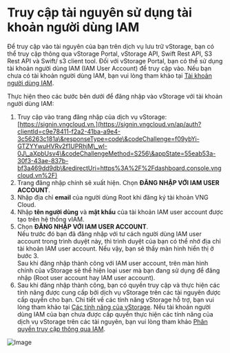 # Truy cập tài nguyên sử dụng tài khoản người dùng IAM

Để truy cập vào tài nguyên của bạn trên dịch vụ lưu trữ vStorage, bạn có thể truy cập thông qua vStorage Portal, vStorage API, Swift Rest API, S3 Rest API và Swift/ s3 client tool. Đối với vStorage Portal, bạn có thể sử dụng tài khoản người dùng IAM (IAM User Account) để truy cập vào. Nếu bạn chưa có tài khoản người dùng IAM, bạn vui lòng tham khảo tại [Tài khoản người dùng IAM](https://docs.vngcloud.vn/vng-cloud-document/vn/vstorage/object-storage/vstorage-hcm03/quan-ly-truy-cap/quan-ly-tai-khoan-truy-cap-vstorage/tai-khoan-nguoi-dung-iam).

Thực hiện theo các bước bên dưới để đăng nhập vào vStorage với tài khoản người dùng IAM:

1. Truy cập vào trang đăng nhập của dịch vụ vStorage: [https://signin.vngcloud.vn.](https://signin.vngcloud.vn/ap/auth?clientId=c9e78411-f2a2-41ba-a9e4-3c56263c181a\&responseType=code\&codeChallenge=f09ybYi-GTZYYwuHVRv2f1UPRhjM\_wI-0J\_aXpbUsv4\&codeChallengeMethod=S256\&appState=55eab53a-30f3-43ae-837b-bf3a469dd9db\&redirectUri=https%3A%2F%2Fdashboard.console.vngcloud.vn%2F)
2. Trang đăng nhập chính sẽ xuất hiện. Chọn **ĐĂNG NHẬP VỚI IAM USER ACCOUNT**.
3. Nhập địa chỉ **email** của người dùng Root khi đăng ký tài khoản VNG Cloud.
4. Nhập **tên người dùng** và **mật khẩu** của tài khoản IAM user account được tạo trên hệ thống vIAM.
5. Chọn **ĐĂNG NHẬP VỚI IAM USER ACCOUNT**.\
   Nếu trước đó bạn đã đăng nhập với tư cách người dùng IAM user account trong trình duyệt này, thì trình duyệt của bạn có thể nhớ địa chỉ tài khoản IAM user account. Nếu vậy, bạn sẽ thấy màn hình hiển thị ở bước 3. \
   Sau khi đăng nhập thành công với IAM user account, trên màn hình chính của vStorage sẽ thể hiện loại user mà bạn đang sử dụng để đăng nhập (Root user account hay IAM user account).
6. Sau khi đăng nhập thành công, bạn có quyền truy cập và thực hiện các tính năng được cung cấp bởi dịch vụ vStorage trên các tài nguyên được cấp quyền cho bạn. Chi tiết về các tính năng vStorage hỗ trợ, bạn vui lòng tham khảo tại [Các tính năng của vStorage](https://docs.vngcloud.vn/vng-cloud-document/vn/vstorage/object-storage/vstorage-hcm03/cac-tinh-nang-cua-vstorage). Nếu tài khoản người dùng IAM của bạn chưa được cấp quyền thực hiện các tính năng của dịch vụ vStorage trên các tài nguyên, bạn vui lòng tham khảo [Phân quyền truy cập thông qua IAM](https://docs.vngcloud.vn/vng-cloud-document/vn/vstorage/object-storage/vstorage-hcm03/quan-ly-truy-cap/quan-ly-truy-cap-tai-nguyen-vstorage/phan-quyen-truy-cap-va-lam-viec-thong-qua-iam).

![Image](https://github.com/vngcloud/docs/blob/main/Vietnamese/.gitbook/assets/Su_dung_IAM.gif?raw=true)
